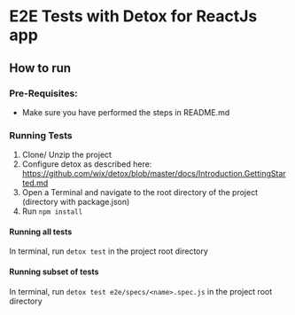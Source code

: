 # E2E Tests with Detox for ReactJs app

## How to run

### Pre-Requisites:
- Make sure you have performed the steps in README.md


### Running Tests
1. Clone/ Unzip the project
2. Configure detox as described here: https://github.com/wix/detox/blob/master/docs/Introduction.GettingStarted.md
3. Open a Terminal and navigate to the root directory of the project (directory with package.json)
4. Run `npm install`


#### Running all tests
 In terminal, run `detox test` in the project root directory

#### Running subset of tests
In terminal, run `detox test e2e/specs/<name>.spec.js` in the project root directory